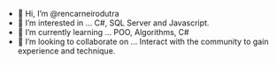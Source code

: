 - 👋 Hi, I’m @rencarneirodutra
- 👀 I’m interested in ...
C#, SQL Server and Javascript.
- 🌱 I’m currently learning ...
POO, Algorithms, C#
- 💞️ I’m looking to collaborate on ...
Interact with the community to gain experience and technique.


<!---
rencarneirodutra/rencarneirodutra is a ✨ special ✨ repository because its `README.md` (this file) appears on your GitHub profile.
You can click the Preview link to take a look at your changes.
--->

